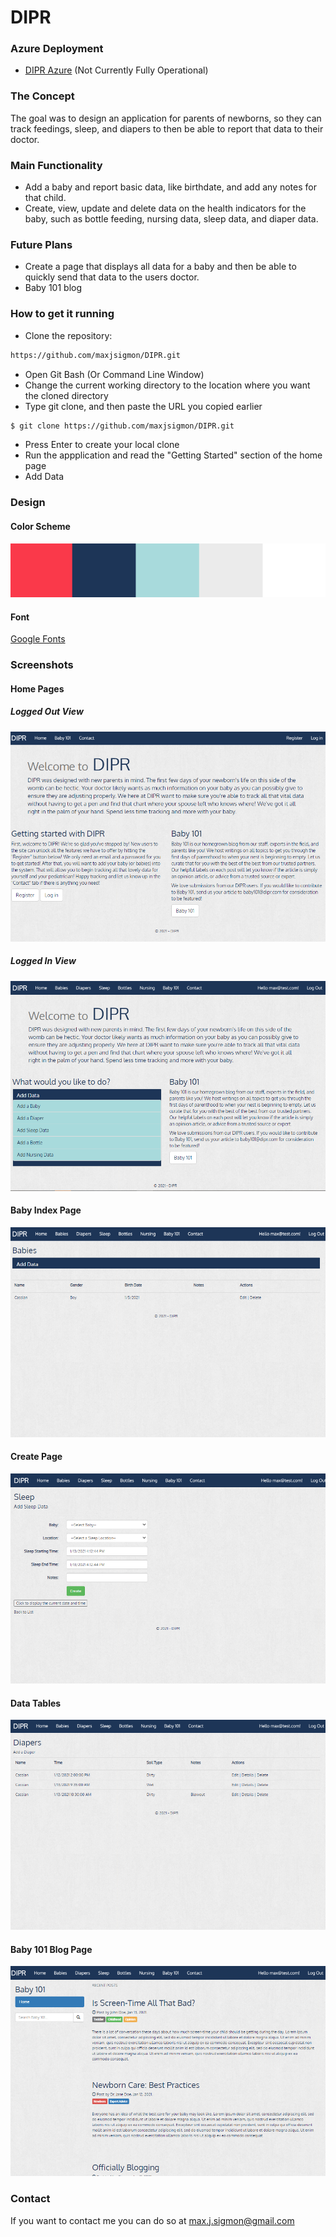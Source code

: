# DIPR

### Azure Deployment
- [DIPR Azure](https://diprapp.azurewebsites.net/) (Not Currently Fully Operational)

### The Concept
The goal was to design an application for parents of newborns, so they can track feedings, sleep, and diapers to then be able to report that data to their doctor. 

### Main Functionality
- Add a baby and report basic data, like birthdate, and add any notes for that child.
- Create, view, update and delete data on the health indicators for the baby, such as bottle feeding, nursing data, sleep data, and diaper data.

### Future Plans
- Create a page that displays all data for a baby and then be able to quickly send that data to the users doctor.
- Baby 101 blog

### How to get it running
- Clone the repository:
```sh
https://github.com/maxjsigmon/DIPR.git
```
- Open Git Bash (Or Command Line Window)
- Change the current working directory to the location where you want the cloned directory
- Type git clone, and then paste the URL you copied earlier
```sh
$ git clone https://github.com/maxjsigmon/DIPR.git
```
- Press Enter to create your local clone
- Run the appplication and read the "Getting Started" section of the home page
- Add Data

### Design
#### Color Scheme
![Color Scheme](/DIPR.WebMVC/Assets/colorscheme.png)

#### Font
[Google Fonts](https://fonts.google.com/specimen/Oxygen)

### Screenshots
#### Home Pages
##### Logged Out View
![Logged Out Home Page](/DIPR.WebMVC/Assets/DIPRLogOut.png)

##### Logged In View
![Logged In Home Page](/DIPR.WebMVC/Assets/DIPR.png)

#### Baby Index Page
![Baby Index Page](/DIPR.WebMVC/Assets/BabyPage.png)

#### Create Page
![Create Page](/DIPR.WebMVC/Assets/CreatePage.png)

#### Data Tables
![Data Tables](/DIPR.WebMVC/Assets/DiaperPage.png)

#### Baby 101 Blog Page
![Baby 101](/DIPR.WebMVC/Assets/Baby101.png)

### Contact
If you want to contact me you can do so at max.j.sigmon@gmail.com

